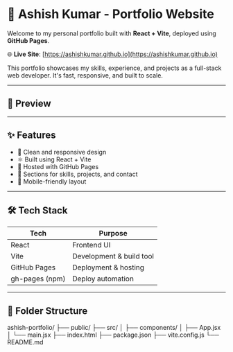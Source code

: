 # 🚀 Ashish Kumar - Portfolio Website

Welcome to my personal portfolio built with **React + Vite**, deployed using **GitHub Pages**.

🌐 **Live Site**: [https://ashishkumar.github.io](https://ashishkumar.github.io)

This portfolio showcases my skills, experience, and projects as a full-stack web developer. It's fast, responsive, and built to scale.

---

## 📸 Preview

<!-- Uncomment and add a real screenshot path if you have one -->
<!-- ![Portfolio Screenshot](./public/preview.png) -->

---

## ✨ Features

- 🎯 Clean and responsive design
- ⚛️ Built using React + Vite
- 🚀 Hosted with GitHub Pages
- 🧰 Sections for skills, projects, and contact
- 📱 Mobile-friendly layout

---

## 🛠️ Tech Stack

| Tech             | Purpose                    |
|------------------|----------------------------|
| React            | Frontend UI                |
| Vite             | Development & build tool   |
| GitHub Pages     | Deployment & hosting       |
| gh-pages (npm)   | Deploy automation          |

---

## 📁 Folder Structure

ashish-portfolio/
├── public/
├── src/
│ ├── components/
│ ├── App.jsx
│ └── main.jsx
├── index.html
├── package.json
├── vite.config.js
└── README.md
